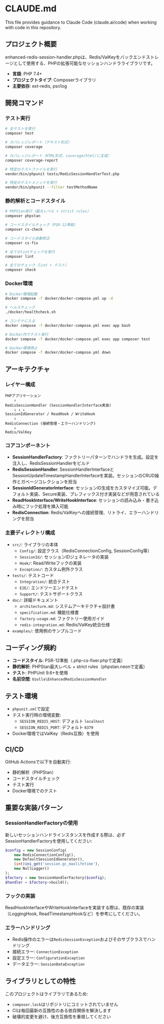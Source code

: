 # CLAUDE.md

This file provides guidance to Claude Code (claude.ai/code) when working with code in this repository.

## プロジェクト概要

enhanced-redis-session-handler.phpは、Redis/ValKeyをバックエンドストレージとして使用する、PHPの拡張可能なセッションハンドラライブラリです。

- **言語**: PHP 7.4+
- **プロジェクトタイプ**: Composerライブラリ
- **主要依存**: ext-redis, psr/log

## 開発コマンド

### テスト実行

```bash
# 全テストを実行
composer test

# カバレッジレポート（テキスト形式）
composer coverage

# カバレッジレポート（HTML形式、coverage/html/に生成）
composer coverage-report

# 特定のテストファイルを実行
vendor/bin/phpunit tests/RedisSessionHandlerTest.php

# 特定のテストメソッドを実行
vendor/bin/phpunit --filter testMethodName
```

### 静的解析とコードスタイル

```bash
# PHPStan実行（最大レベル + strict rules）
composer phpstan

# コードスタイルチェック（PSR-12準拠）
composer cs-check

# コードスタイル自動修正
composer cs-fix

# 全てのlintチェックを実行
composer lint

# 全てのチェック（lint + テスト）
composer check
```

### Docker環境

```bash
# Docker環境起動
docker compose -f docker/docker-compose.yml up -d

# ヘルスチェック
./docker/healthcheck.sh

# コンテナに入る
docker compose -f docker/docker-compose.yml exec app bash

# Docker内でテスト実行
docker compose -f docker/docker-compose.yml exec app composer test

# Docker環境停止
docker compose -f docker/docker-compose.yml down
```

## アーキテクチャ

### レイヤー構成

```
PHPアプリケーション
    ↓
RedisSessionHandler (SessionHandlerInterface実装)
    ↓ ↓ ↓
SessionIdGenerator / ReadHook / WriteHook
    ↓
RedisConnection (接続管理・エラーハンドリング)
    ↓
Redis/ValKey
```

### コアコンポーネント

- **SessionHandlerFactory**: ファクトリーパターンでハンドラを生成。設定を注入し、RedisSessionHandlerをビルド
- **RedisSessionHandler**: SessionHandlerInterfaceとSessionUpdateTimestampHandlerInterfaceを実装。セッションのCRUD操作とガベージコレクションを担当
- **SessionIdGeneratorInterface**: セッションID生成をカスタマイズ可能。デフォルト実装、Secure実装、プレフィックス付き実装などが用意されている
- **ReadHookInterface/WriteHookInterface**: セッションの読み込み・書き込み時にフック処理を挿入可能
- **RedisConnection**: Redis/ValKeyへの接続管理、リトライ、エラーハンドリングを担当

### 主要ディレクトリ構成

- `src/`: ライブラリの本体
  - `Config/`: 設定クラス（RedisConnectionConfig, SessionConfig等）
  - `SessionId/`: セッションIDジェネレータの実装
  - `Hook/`: Read/Writeフックの実装
  - `Exception/`: カスタム例外クラス
- `tests/`: テストコード
  - `Integration/`: 統合テスト
  - `E2E/`: エンドツーエンドテスト
  - `Support/`: テストサポートクラス
- `doc/`: 詳細ドキュメント
  - `architecture.md`: システムアーキテクチャ設計書
  - `specification.md`: 機能仕様書
  - `factory-usage.md`: ファクトリー使用ガイド
  - `redis-integration.md`: Redis/ValKey統合仕様
- `examples/`: 使用例のサンプルコード

## コーディング規約

- **コードスタイル**: PSR-12準拠（.php-cs-fixer.phpで定義）
- **静的解析**: PHPStan最大レベル + strict rules（phpstan.neonで定義）
- **テスト**: PHPUnit 9.6+を使用
- **名前空間**: `Uzulla\EnhancedRedisSessionHandler`

## テスト環境

- `phpunit.xml`で設定
- テスト実行時の環境変数:
  - `SESSION_REDIS_HOST`: デフォルト `localhost`
  - `SESSION_REDIS_PORT`: デフォルト `6379`
- Docker環境ではValKey（Redis互換）を使用

## CI/CD

GitHub Actionsで以下を自動実行:
- 静的解析（PHPStan）
- コードスタイルチェック
- テスト実行
- Docker環境でのテスト

## 重要な実装パターン

### SessionHandlerFactoryの使用

新しいセッションハンドラインスタンスを作成する際は、必ずSessionHandlerFactoryを使用してください:

```php
$config = new SessionConfig(
    new RedisConnectionConfig(),
    new DefaultSessionIdGenerator(),
    (int)ini_get('session.gc_maxlifetime'),
    new NullLogger()
);
$factory = new SessionHandlerFactory($config);
$handler = $factory->build();
```

### フックの実装

ReadHookInterfaceやWriteHookInterfaceを実装する際は、既存の実装（LoggingHook, ReadTimestampHookなど）を参考にしてください。

### エラーハンドリング

- Redis操作のエラーは`RedisSessionException`およびそのサブクラスでハンドリング
- 接続エラー: `ConnectionException`
- 設定エラー: `ConfigurationException`
- データエラー: `SessionDataException`

## ライブラリとしての特性

このプロジェクトはライブラリであるため:
- `composer.lock`はリポジトリにコミットされていません
- CIは毎回最新の互換性のある依存関係を解決します
- 破壊的変更を避け、後方互換性を重視してください
